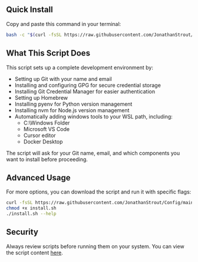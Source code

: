 ## Quick Install

Copy and paste this command in your terminal:

```bash
bash -c "$(curl -fsSL https://raw.githubusercontent.com/JonathanStrout/Config/main/install.sh)"
```

## What This Script Does

This script sets up a complete development environment by:

- Setting up Git with your name and email
- Installing and configuring GPG for secure credential storage
- Installing Git Credential Manager for easier authentication
- Setting up Homebrew
- Installing pyenv for Python version management
- Installing nvm for Node.js version management
- Automatically adding windows tools to your WSL path, including:
  - C:\Windows Folder
  - Microsoft VS Code
  - Cursor editor
  - Docker Desktop

The script will ask for your Git name, email, and which components you want to install before proceeding.

## Advanced Usage

For more options, you can download the script and run it with specific flags:

```bash
curl -fsSL https://raw.githubusercontent.com/JonathanStrout/Config/main/install.sh -o install.sh
chmod +x install.sh
./install.sh --help
```

## Security

Always review scripts before running them on your system. You can view the script content [here](https://github.com/JonathanStrout/Config/blob/main/install.sh).
